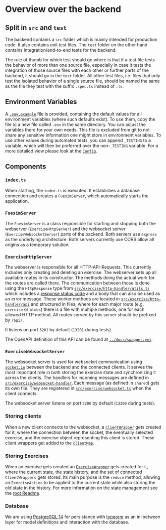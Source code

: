 # Overview over the backend

## Split in `src` and `test`

The backend contains a `src` folder which is mainly intended for production code. It also contains unit test files.
The `test` folder on the other hand contains integration/end-to-end tests for the backend.

The rule of thumb for which test should go where is that if a test file tests the behavior of more than one source file, especially in case it tests the integration of those source files with each other or further parts of the backend, it should go in the `test` folder.
All other test files, i.e. files that only test the isolated behavior of a single source file, should be named the same as the file they test with the suffix `.spec.ts` instead of `.ts`.

## Environment Variables

A [`.env.example`](.env.example) file is provided, containing the default values for all environment variables (where such defaults exist).
To use them, copy the file to a new file called `.env` in the same directory. You can adjust the variables there for your own needs. This file is excluded from git to not share any sensitive information one might store in environment variables.
To use other values during automated tests, you can append `_TESTING` to a variable, which will then be preferred over the non-`_TESTING` variable.
For a more detailed view please look at the [`Config`](src/config.ts).

## Components

### `index.ts`

When starting, the `index.ts` is executed. It establishes a database connection and creates a `FuesimServer`, which automatically starts the application.

### `FuesimServer`

The `FuesimServer` is a class responsible for starting and stopping both the webserver (`ExerciseHttpServer`) and the websocket server (`ExerciseWebsocketServer`) parts of the backend.
Both servers use `express` as the underlying architecture.
Both servers currently use CORS allow all origins as a temporary solution.

### `ExerciseHttpServer`

The webserver is responsible for all HTTP-API-Requests. This currently includes only creating and deleting an exercise.
The webserver sets up all available routes in its constructor. The methods doing the actual work for the routes are called there.
The communication between those is done using the `HttpResponse` type from [`src/exercise/http-handler/utils.ts`](src/exercise/http-handler/utils.ts) which includes a [response status code](https://developer.mozilla.org/en-US/docs/Web/HTTP/Status) and a body that can also be used as an error message.
These worker methods are located in [`src/exercise/http-handler/api`](src/exercise/http-handler/api) and structured in files, where for each major route (e.g. `exercise` or `blobs`) there is a file with multiple methods, one for each allowed HTTP method.
All routes served by this server should be prefixed by `/api/`.

It listens on port `3201` by default (`13201` during tests).

The OpenAPI definition of this API can be found at [`../docs/swagger.yml`](../docs/swagger.yml).

### `ExerciseWebsocketServer`

The websocket server is used for websocket communication using [`socket.io`](https://socket.io/) between the backend and the connected clients.
It serves the most important role in both storing the exercise state and synchronizing it across the clients.
The handlers for incoming messages are defined in [`src/exercise/websocket-handler`](src/exercise/websocket-handler). Each message (as defined in `shared`) gets its own file.
They are registered in [`src/exercise/websocket.ts`](src/exercise/websocket.ts) when the client connects.

The websocket server listens on port `3200` by default (`13200` during tests).

### Storing clients

When a new client connects to the websocket, a [`ClientWrapper`](src/exercise/client-wrapper.ts) gets created for it, where the connection between the socket, the eventually selected exercise, and the exercise object representing this client is stored.
These client wrappers get added to the [`clientMap`](src/exercise/client-map.ts).

### Storing Exercises

When an exercise gets created an [`ExerciseWrapper`](src/exercise/exercise-wrapper.ts) gets created for it, where the current state, the state history, and the set of connected `ClientWrappers` gets stored.
Its main purpose is the `reduce` method, allowing an `ExerciseAction` to be applied to the current state while also storing the old state in the history. For more information on the state management see the [root Readme](../README.md#state-management-and-synchronisation).

### Database

We are using [PostgreSQL 14](https://www.postgresql.org/) for persistance with [typeorm](https://github.com/typeorm/typeorm/) as an in-between layer for model definitions and interaction with the database.
